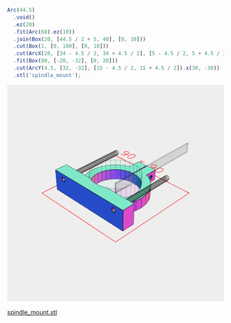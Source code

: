 ```JavaScript
Arc(44.5)
  .void()
  .ez(20)
  .fit(Arc(60).ez(10))
  .join(Box(20, [44.5 / 2 + 5, 40], [0, 10]))
  .cut(Box(1, [0, 100], [0, 10]))
  .cut(ArcX(20, [34 - 4.5 / 2, 34 + 4.5 / 2], [5 - 4.5 / 2, 5 + 4.5 / 2]))
  .fit(Box(80, [-20, -32], [0, 20]))
  .cut(ArcY(4.5, [32, -32], [15 - 4.5 / 2, 15 + 4.5 / 2]).x(30, -30))
  .stl('spindle_mount');
```

![Image](spindle_mount.md.$1_spindle_mount.png)

[spindle_mount.stl](spindle_mount.spindle_mount.stl)
